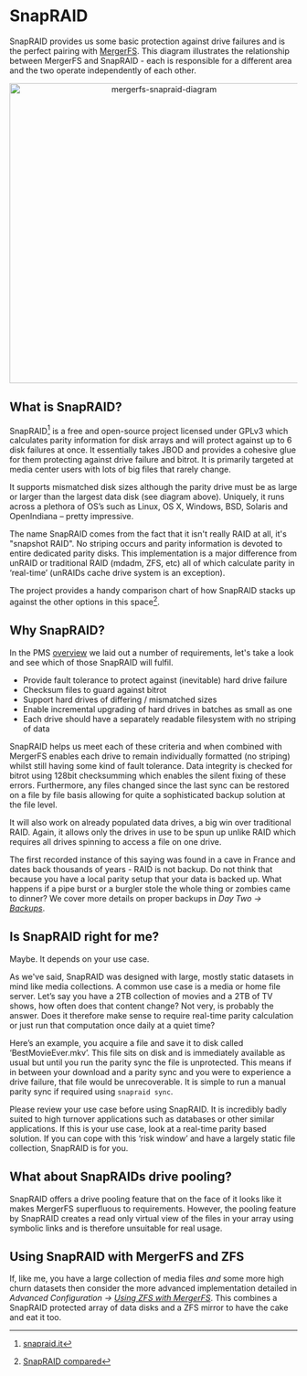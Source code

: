 # SnapRAID

SnapRAID provides us some basic protection against drive failures and is the perfect pairing with [MergerFS](mergerfs.md). This diagram illustrates the relationship between MergerFS and SnapRAID - each is responsible for a different area and the two operate independently of each other.

<p align="center">
<img alt="mergerfs-snapraid-diagram" src="../../images/diagram-mergerfs-snapraid.png" width="525">
</p>

## What is SnapRAID?

SnapRAID[^1] is a free and open-source project licensed under GPLv3 which calculates parity information for disk arrays and will protect against up to 6 disk failures at once. It essentially takes JBOD and provides a cohesive glue for them protecting against drive failure and bitrot. It is primarily targeted at media center users with lots of big files that rarely change. 

It supports mismatched disk sizes although the parity drive must be as large or larger than the largest data disk (see diagram above). Uniquely, it runs across a plethora of OS’s such as Linux, OS X, Windows, BSD, Solaris and OpenIndiana – pretty impressive.

The name SnapRAID comes from the fact that it isn't really RAID at all, it's "snapshot RAID". No striping occurs and parity information is devoted to entire dedicated parity disks. This implementation is a major difference from unRAID or traditional RAID (mdadm, ZFS, etc) all of which calculate parity in ‘real-time’ (unRAIDs cache drive system is an exception).

The project provides a handy comparison chart of how SnapRAID stacks up against the other options in this space[^2].

## Why SnapRAID?

In the PMS [overview](../01-overview/overview.md#what-is-perfect-media-server) we laid out a number of requirements, let's take a look and see which of those SnapRAID will fulfil.

* Provide fault tolerance to protect against (inevitable) hard drive failure
* Checksum files to guard against bitrot
* Support hard drives of differing / mismatched sizes
* Enable incremental upgrading of hard drives in batches as small as one
* Each drive should have a separately readable filesystem with no striping of data

SnapRAID helps us meet each of these criteria and when combined with MergerFS enables each drive to remain individually formatted (no striping) whilst still having some kind of fault tolerance. Data integrity is checked for bitrot using 128bit checksumming which enables the silent fixing of these errors. Furthermore, any files changed since the last sync can be restored on a file by file basis allowing for quite a sophisticated backup solution at the file level.

It will also work on already populated data drives, a big win over traditional RAID. Again, it allows only the drives in use to be spun up unlike RAID which requires all drives spinning to access a file on one drive.

The first recorded instance of this saying was found in a cave in France and dates back thousands of years - RAID is not backup. Do not think that because you have a local parity setup that your data is backed up. What happens if a pipe burst or a burgler stole the whole thing or zombies came to dinner? We cover more details on proper backups in *Day Two -> [Backups](../day-two/backups.md)*.

## Is SnapRAID right for me?

Maybe. It depends on your use case.

As we've said, SnapRAID was designed with large, mostly static datasets in mind like media collections. A common use case is a media or home file server. Let’s say you have a 2TB collection of movies and a 2TB of TV shows, how often does that content change? Not very, is probably the answer. Does it therefore make sense to require real-time parity calculation or just run that computation once daily at a quiet time?

Here’s an example, you acquire a file and save it to disk called ‘BestMovieEver.mkv’. This file sits on disk and is immediately available as usual but until you run the parity sync the file is unprotected. This means if in between your download and a parity sync and you were to experience a drive failure, that file would be unrecoverable. It is simple to run a manual parity sync if required using `snapraid sync`.

Please review your use case before using SnapRAID. It is incredibly badly suited to high turnover applications such as databases or other similar applications. If this is your use case, look at a real-time parity based solution. If you can cope with this ‘risk window’ and have a largely static file collection, SnapRAID is for you.

## What about SnapRAIDs drive pooling?

SnapRAID offers a drive pooling feature that on the face of it looks like it makes MergerFS superfluous to requirements. However, the pooling feature by SnapRAID creates a read only virtual view of the files in your array using symbolic links and is therefore unsuitable for real usage.

## Using SnapRAID with MergerFS and ZFS

If, like me, you have a large collection of media files *and* some more high churn datasets then consider the more advanced implementation detailed in *Advanced Configuration -> [Using ZFS with MergerFS](../advanced/combine-zfs-and-others.md)*. This combines a SnapRAID protected array of data disks and a ZFS mirror to have the cake and eat it too.

[^1]: [snapraid.it](https://www.snapraid.it/)
[^2]: [SnapRAID compared](https://www.snapraid.it/compare)
